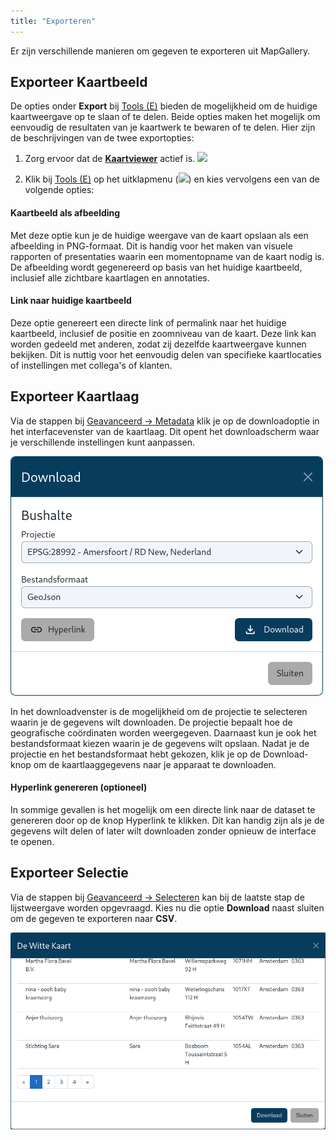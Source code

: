 ```yaml
---
title: "Exporteren"
---
```


Er zijn verschillende manieren om gegeven te exporteren uit MapGallery.

## Exporteer Kaartbeeld

De opties onder **Export** bij [Tools (E)](../../map/#kaartviewer) bieden de mogelijkheid om de
huidige kaartweergave op te slaan of te delen. Beide opties maken het mogelijk om eenvoudig de resultaten van je
kaartwerk te bewaren of te delen. Hier zijn de beschrijvingen van de twee exportopties:

1. Zorg ervoor dat de [**Kaartviewer**](../map) actief is. ![](/assets/img/user-extra-menu.png#right)

1. Klik bij [Tools (E)](../map/#e-kaartnavigatie-tools) op het uitklapmenu (![](/assets/svg/dot.svg)) en kies vervolgens
   een van de volgende opties:

#### Kaartbeeld als afbeelding

Met deze optie kun je de huidige weergave van de kaart opslaan als een afbeelding in PNG-formaat. Dit is handig voor het
maken van
visuele rapporten of presentaties waarin een momentopname van de kaart nodig is. De afbeelding wordt gegenereerd op
basis van het huidige kaartbeeld, inclusief alle zichtbare kaartlagen en annotaties.

#### Link naar huidige kaartbeeld

Deze optie genereert een directe link of permalink naar het huidige kaartbeeld, inclusief de positie en zoomniveau van
de kaart. Deze link kan worden gedeeld met anderen, zodat zij dezelfde kaartweergave kunnen bekijken. Dit is nuttig voor
het eenvoudig
delen van specifieke kaartlocaties of instellingen met collega's of klanten.

## Exporteer Kaartlaag

Via de stappen bij [Geavanceerd -> Metadata](../metadata) klik je op de downloadoptie in het interfacevenster van de
kaartlaag. Dit opent het downloadscherm waar je verschillende instellingen kunt aanpassen.

![](export-layer.png)

In het downloadvenster is de mogelijkheid om de projectie te selecteren waarin je de gegevens wilt downloaden. De
projectie bepaalt hoe de geografische coördinaten worden weergegeven. Daarnaast kun je ook het bestandsformaat kiezen
waarin je de gegevens wilt opslaan. Nadat je de projectie en het bestandsformaat hebt gekozen, klik je op de
Download-knop om de kaartlaaggegevens naar je apparaat te downloaden.

#### Hyperlink genereren (optioneel)
In sommige gevallen is het mogelijk om een directe link naar de dataset te genereren door op de knop Hyperlink te
klikken. Dit kan handig zijn als je de gegevens wilt delen of later wilt downloaden zonder opnieuw de interface te
openen.

## Exporteer Selectie

Via de stappen bij [Geavanceerd -> Selecteren](../selection) kan bij de laatste stap de lijstweergave worden
opgevraagd.
Kies nu die optie **Download** naast sluiten om de gegeven te exporteren naar **CSV**.

![](export-selection.png)